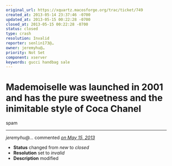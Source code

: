 ```yaml
---
original_url: https://xquartz.macosforge.org/trac/ticket/749
created_at: 2013-05-14 23:37:46 -0700
updated_at: 2013-05-15 00:22:28 -0700
closed_at: 2013-05-15 00:22:28 -0700
status: closed
type: crash
resolution: Invalid
reporter: senlin173@…
owner: jeremyhu@…
priority: Not Set
component: xserver
keywords: gucci handbag sale
---
```


Mademoiselle was launched in 2001 and has the pure sweetness and the inimitable style of Coca Chanel
====================================================================================================


spam



---

*jeremyhu@…* commented *[on May 15, 2013](https://xquartz.macosforge.org/trac/ticket/749#comment:1 "May 15, 2013 at 12:22 AM PDT")*

-   **Status** changed from *new* to *closed*
-   **Resolution** set to *invalid*
-   **Description** modified



